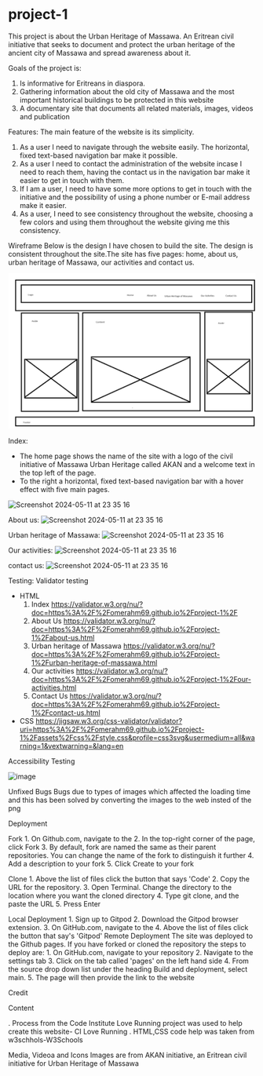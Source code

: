 # project-1
 
This project is about the Urban Heritage of Massawa. An Eritrean civil initiative that seeks to document and protect the urban heritage of the ancient city of Massawa and spread awareness about it. 

Goals of the project is:
1. Is informative for Eritreans in diaspora.
2. Gathering information about the old city of Massawa and the most important historical buildings to be protected in this website
3. A documentary site that documents all related materials, images, videos and publication

Features:
The main feature of the website is its simplicity. 
1. As a user I need to navigate through the website easily. The horizontal, fixed text-based navigation bar make it possible.
2. As a user I need to contact the administration of the website incase I need to reach them, having the contact us in the navigation bar make it easier to get in touch with them.
3. If I am a user, I need to have some more options to get in touch with the initiative and the possibility of using a phone number or E-mail address make it easier.
4. As a user, I need to see consistency throughout the website, choosing a few colors and using them throughout the website giving me this consistency.

Wireframe
Below is the design I have chosen to build the site. The design is consistent throughout the site.The site has five pages: home, about us, urban heritage of Massawa, our activities and contact us.

![Screenshot 2024-05-11 at 23 35 16](./assets/readme/Webdesign.png)

Index:
- The home page shows the name of the site with a logo of the civil initiative of Massawa Urban Heritage called AKAN and a welcome text in the top left of the page.
- To the right a horizontal, fixed text-based navigation bar with a hover effect with five main pages.

![Screenshot 2024-05-11 at 23 35 16](./assets/readme/Skärmbild%202024-05-12%20092153_index.png)

About us:
![Screenshot 2024-05-11 at 23 35 16](./assets/readme/Skärmbild%202024-05-12%20092427_about.png)

Urban heritage of Massawa:
![Screenshot 2024-05-11 at 23 35 16](./assets/readme/Skärmbild%202024-05-12%20092636-urban.png)

Our activities:
![Screenshot 2024-05-11 at 23 35 16](./assets/readme/Skärmbild%202024-05-12%20092848_ouractivities.png)

contact us:
![Screenshot 2024-05-11 at 23 35 16](./assets/readme/Skärmbild%202024-05-12%20093003_contact.png)

Testing:
Validator testing
- HTML
    1. Index
     https://validator.w3.org/nu/?doc=https%3A%2F%2Fomerahm69.github.io%2Fproject-1%2F
    2. About Us
    https://validator.w3.org/nu/?doc=https%3A%2F%2Fomerahm69.github.io%2Fproject-1%2Fabout-us.html
    3. Urban heritage of Massawa
    https://validator.w3.org/nu/?doc=https%3A%2F%2Fomerahm69.github.io%2Fproject-1%2Furban-heritage-of-massawa.html
    4. Our activities
    https://validator.w3.org/nu/?doc=https%3A%2F%2Fomerahm69.github.io%2Fproject-1%2Four-activities.html
    5. Contact Us
    https://validator.w3.org/nu/?doc=https%3A%2F%2Fomerahm69.github.io%2Fproject-1%2Fcontact-us.html
- CSS
 https://jigsaw.w3.org/css-validator/validator?uri=https%3A%2F%2Fomerahm69.github.io%2Fproject-1%2Fassets%2Fcss%2Fstyle.css&profile=css3svg&usermedium=all&warning=1&vextwarning=&lang=en
    
Accessibility Testing

![image](https://github.com/omerahm69/project-1/assets/153000625/ba33987a-fe57-4f9e-8fff-eaf7c51c85bd)


Unfixed Bugs
Bugs due to types of images which affected the loading time and this has been solved by converting the images to the web insted of the png

Deployment

Fork
    1. On Github.com, navigate to the 
    2. In the top-right corner of the page, click Fork
    3. By default, fork are named the same as their parent  repositories. You can change the name of the fork to distinguish it further
    4. Add a description to your fork
    5. Click Create to your fork

Clone
    1. Above the list of files click the button that says 'Code'
    2. Copy the URL for the repository.
    3. Open Terminal. Change the directory to the location where you want the cloned directory
    4. Type git clone, and the paste the URL
    5. Press Enter

Local Deployment
    1. Sign up to Gitpod
    2. Download the Gitpod browser extension.
    3. On GitHub.com, navigate to the
    4. Above the list of files click the button that say's 'Gitpod'
Remote Deployment
    The site was deployed to the Github pages. If you have forked or cloned the repository the steps to deploy are:
    1. On GitHub.com, navigate to your repository 
    2. Navigate to the settings tab
    3. Click on the tab called 'pages' on the left hand side
    4. From the source drop down list under the heading Build and deployment, select main.
    5. The page will then provide the link to the website
    
Credit

Content 

   .  Process from the Code Institute Love Running project was used to help create this website- CI Love Running
   . HTML,CSS code help was taken from w3schhols-W3Schools

   Media, Videoa and Icons
   Images are from AKAN initiative, an Eritrean civil initiative for Urban Heritage of Massawa



